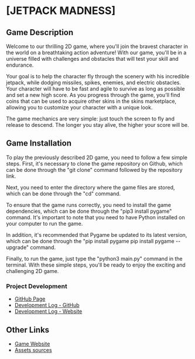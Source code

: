 # [JETPACK MADNESS]


## Game Description

Welcome to our thrilling 2D game, where you'll join the bravest character in the world on a breathtaking action adventure! With our game, you'll be in a universe filled with challenges and obstacles that will test your skill and endurance.

Your goal is to help the character fly through the scenery with his incredible jetpack, while dodging missiles, spikes, enemies, and electric obstacles. Your character will have to be fast and agile to survive as long as possible and set a new high score. As you progress through the game, you'll find coins that can be used to acquire other skins in the skins marketplace, allowing you to customize your character with a unique look.

The game mechanics are very simple: just touch the screen to fly and release to descend. The longer you stay alive, the higher your score will be. 

## Game Installation

To play the previously described 2D game, you need to follow a few simple steps. First, it's necessary to clone the game repository on Github, which can be done through the "git clone" command followed by the repository link.

Next, you need to enter the directory where the game files are stored, which can be done through the "cd" command.

To ensure that the game runs correctly, you need to install the game dependencies, which can be done through the "pip3 install pygame" command. It's important to note that you need to have Python installed on your computer to run the game.                

In addition, it's recommended that Pygame be updated to its latest version, which can be done through the "pip install pygame pip install pygame --upgrade" command.

Finally, to run the game, just type the "python3 main.py" command in the terminal. With these simple steps, you'll be ready to enjoy the exciting and challenging 2D game.

### Project Development

- [GitHub Page](https://github.com/insper-classroom/devlife-23-1-projeto-pygame-ian-e-andre)
- [Development Log - GitHub](https://github.com/insper-classroom/devlife-23-1-projeto-pygame-ian-e-andre/actions)
- [Development Log - Website](https://insper-classroom.github.io/devlife-23-1-projeto-pygame-ian-e-andre/#logs)

## Other Links

- [Game Website](https://insper-classroom.github.io/devlife-23-1-projeto-pygame-ian-e-andre/)
- [Assets sources](game/assets.md)
